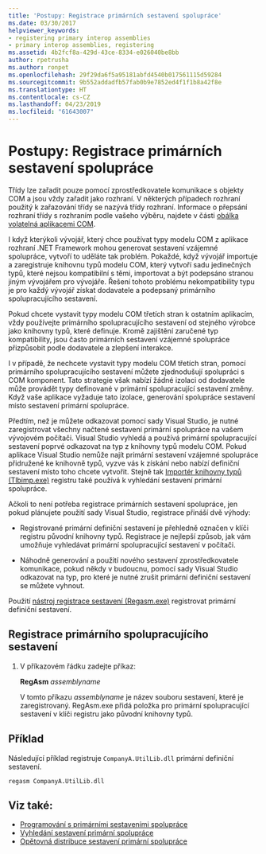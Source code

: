 ```yaml
---
title: 'Postupy: Registrace primárních sestavení spolupráce'
ms.date: 03/30/2017
helpviewer_keywords:
- registering primary interop assemblies
- primary interop assemblies, registering
ms.assetid: 4b2fcf8a-429d-43ce-8334-e026040be8bb
author: rpetrusha
ms.author: ronpet
ms.openlocfilehash: 29f29da6f5a95181abfd4540b017561115d59284
ms.sourcegitcommit: 9b552addadfb57fab0b9e7852ed4f1f1b8a42f8e
ms.translationtype: HT
ms.contentlocale: cs-CZ
ms.lasthandoff: 04/23/2019
ms.locfileid: "61643007"
---
```

# <a name="how-to-register-primary-interop-assemblies"></a>Postupy: Registrace primárních sestavení spolupráce

Třídy lze zařadit pouze pomocí zprostředkovatele komunikace s objekty COM a jsou vždy zařadit jako rozhraní. V některých případech rozhraní použitý k zařazování třídy se nazývá třídy rozhraní. Informace o přepsání rozhraní třídy s rozhraním podle vašeho výběru, najdete v části [obálka volatelná aplikacemi COM](../../../docs/framework/interop/com-callable-wrapper.md).

 I když kterýkoli vývojář, který chce používat typy modelu COM z aplikace rozhraní .NET Framework mohou generovat sestavení vzájemné spolupráce, vytvoří to uděláte tak problém. Pokaždé, když vývojář importuje a zaregistruje knihovnu typů modelu COM, který vytvoří sadu jedinečných typů, které nejsou kompatibilní s těmi, importovat a být podepsáno stranou jiným vývojářem pro vývojáře. Řešení tohoto problému nekompatibility typu je pro každý vývojář získat dodavatele a podepsaný primárního spolupracujícího sestavení.

 Pokud chcete vystavit typy modelu COM třetích stran k ostatním aplikacím, vždy používejte primárního spolupracujícího sestavení od stejného výrobce jako knihovny typů, které definuje. Kromě zajištění zaručené typ kompatibility, jsou často primárních sestavení vzájemné spolupráce přizpůsobit podle dodavatele a zlepšení interakce.

 I v případě, že nechcete vystavit typy modelu COM třetích stran, pomocí primárního spolupracujícího sestavení můžete zjednodušují spolupráci s COM komponent. Tato strategie však nabízí žádné izolaci od dodavatele může provádět typy definované v primární spolupracující sestavení změny. Když vaše aplikace vyžaduje tato izolace, generování spolupráce sestavení místo sestavení primární spolupráce.

 Předtím, než je můžete odkazovat pomocí sady Visual Studio, je nutné zaregistrovat všechny načtené sestavení primární spolupráce na vašem vývojovém počítači. Visual Studio vyhledá a používá primární spolupracující sestavení poprvé odkazovat na typ z knihovny typů modelu COM. Pokud aplikace Visual Studio nemůže najít primární sestavení vzájemné spolupráce přidružené ke knihovně typů, vyzve vás k získání nebo nabízí definiční sestavení místo toho chcete vytvořit. Stejně tak [Importér knihovny typů (Tlbimp.exe)](../../../docs/framework/tools/tlbimp-exe-type-library-importer.md) registru také používá k vyhledání sestavení primární spolupráce.

 Ačkoli to není potřeba registrace primárních sestavení spolupráce, jen pokud plánujete použití sady Visual Studio, registrace přináší dvě výhody:

- Registrované primární definiční sestavení je přehledně označen v klíči registru původní knihovny typů. Registrace je nejlepší způsob, jak vám umožňuje vyhledávat primární spolupracující sestavení v počítači.

- Náhodně generování a použití nového sestavení zprostředkovatele komunikace, pokud někdy v budoucnu, pomocí sady Visual Studio odkazovat na typ, pro které je nutné zrušit primární definiční sestavení se můžete vyhnout.

Použití [nástroj registrace sestavení (Regasm.exe)](../../../docs/framework/tools/regasm-exe-assembly-registration-tool.md) registrovat primární definiční sestavení.

## <a name="to-register-a-primary-interop-assembly"></a>Registrace primárního spolupracujícího sestavení

1. V příkazovém řádku zadejte příkaz:

     **RegAsm** *assemblyname*

     V tomto příkazu *assemblyname* je název souboru sestavení, které je zaregistrovaný. RegAsm.exe přidá položka pro primární spolupracující sestavení v klíči registru jako původní knihovny typů.

## <a name="example"></a>Příklad
 Následující příklad registruje `CompanyA.UtilLib.dll` primární definiční sestavení.

```console
regasm CompanyA.UtilLib.dll
```

## <a name="see-also"></a>Viz také:

- [Programování s primárními sestaveními spolupráce](https://docs.microsoft.com/previous-versions/dotnet/netframework-4.0/baxfadst(v=vs.100))
- [Vyhledání sestavení primární spolupráce](https://docs.microsoft.com/previous-versions/dotnet/netframework-4.0/y06sxw56(v=vs.100))
- [Opětovná distribuce sestavení primární spolupráce](https://docs.microsoft.com/previous-versions/dotnet/netframework-4.0/w0dt2w20(v=vs.100))